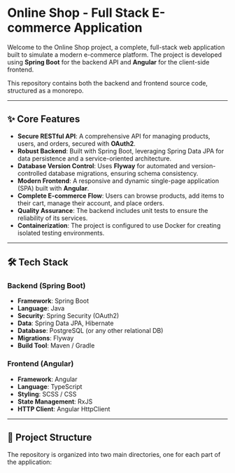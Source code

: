 # Online Shop - Full Stack E-commerce Application

Welcome to the Online Shop project, a complete, full-stack web application built to simulate a modern e-commerce platform. The project is developed using **Spring Boot** for the backend API and **Angular** for the client-side frontend.

This repository contains both the backend and frontend source code, structured as a monorepo.

---

## ✨ Core Features

-   **Secure RESTful API**: A comprehensive API for managing products, users, and orders, secured with **OAuth2**.
-   **Robust Backend**: Built with Spring Boot, leveraging Spring Data JPA for data persistence and a service-oriented architecture.
-   **Database Version Control**: Uses **Flyway** for automated and version-controlled database migrations, ensuring schema consistency.
-   **Modern Frontend**: A responsive and dynamic single-page application (SPA) built with **Angular**.
-   **Complete E-commerce Flow**: Users can browse products, add items to their cart, manage their account, and place orders.
-   **Quality Assurance**: The backend includes unit tests to ensure the reliability of its services.
-   **Containerization**: The project is configured to use Docker for creating isolated testing environments.

---

## 🛠️ Tech Stack

### Backend (Spring Boot)
-   **Framework**: Spring Boot
-   **Language**: Java
-   **Security**: Spring Security (OAuth2)
-   **Data**: Spring Data JPA, Hibernate
-   **Database**: PostgreSQL (or any other relational DB)
-   **Migrations**: Flyway
-   **Build Tool**: Maven / Gradle

### Frontend (Angular)
-   **Framework**: Angular
-   **Language**: TypeScript
-   **Styling**: SCSS / CSS
-   **State Management**: RxJS
-   **HTTP Client**: Angular HttpClient

---

## 📂 Project Structure

The repository is organized into two main directories, one for each part of the application:
